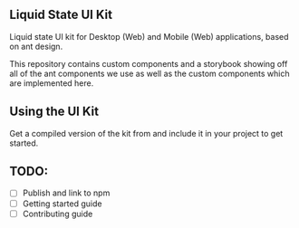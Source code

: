 ## Liquid State UI Kit

Liquid state UI kit for Desktop (Web) and Mobile (Web) applications, based on ant design.

This repository contains custom components and a storybook showing off all of the ant components we use as well as the custom components which are implemented here.

## Using the UI Kit

Get a compiled version of the kit from and include it in your project to get started.

## TODO:

- [ ] Publish and link to npm
- [ ] Getting started guide
- [ ] Contributing guide
